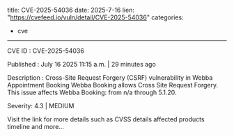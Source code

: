  
title: CVE-2025-54036
date: 2025-7-16
lien: "https://cvefeed.io/vuln/detail/CVE-2025-54036"
categories:
  - cve
---

CVE ID : CVE-2025-54036

Published :  July 16
2025
11:15 a.m. | 29 minutes ago

Description : Cross-Site Request Forgery (CSRF) vulnerability in Webba Appointment Booking Webba Booking allows Cross Site Request Forgery. This issue affects Webba Booking: from n/a through 5.1.20.

Severity: 4.3 | MEDIUM

Visit the link for more details
such as CVSS details
affected products
timeline
and more...
